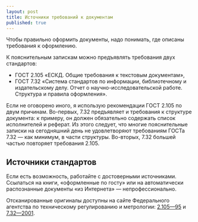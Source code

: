 ```yaml
---
layout: post
title: Источники требований к документам
published: true
---
```

Чтобы правильно оформить документы, надо понимать, где описаны требования к оформлению.

К пояснительным запискам можно предъявлять требования двух стандартов:

- ГОСТ 2.105 «ЕСКД. Общие требования к текстовым документам»,
- ГОСТ 7.32 «Система стандартов по информации, библиотечному и издательскому делу. Отчет о научно-исследовательской работе. Структура и правила оформления».

Если не оговорено иного, я использую рекомендации ГОСТ 2.105 по двум причинам. Во-первых, 7.32 предъявляет и требования к структуре документа: к примеру, он должен обязательно содержать список исполнителей и реферат. Из этого следует, что многие пояснительные записки на сегодняшний день не удовлетворяют требованиям ГОСТа 7.32 — как минимум, в части структуры. Во-вторых, 7.32 большей частью повторяет требования 2.105.

## Источники стандартов
Если есть возможность, работайте с достоверными источниками. Ссылаться на книги, «оформленные по госту» или на автоматически распознанные документы «из Интернета» — непрофессионально.

Отсканированные оригиналы доступны на сайте Федерального агентства по техническому регулированию и метрологии: [2.105—95](http://protect.gost.ru/document.aspx?control=7&id=134340) и [7.32—2001](http://protect.gost.ru/document.aspx?control=7&id=130946).
